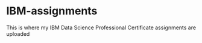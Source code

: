 # IBM-assignments

This is where my IBM Data Science Professional Certificate assignments are uploaded
